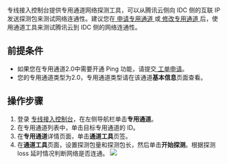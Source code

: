 专线接入控制台提供专用通道网络探测工具，可以从腾讯云侧向 IDC 侧的互联 IP 发送探测包来测试网络连通性。建议您在[ 申请专用通道 ](https://cloud.tencent.com/document/product/216/19250)或[ 修改专用通道 ](https://cloud.tencent.com/document/product/216/19251)后，使用通道工具来测试腾讯云到 IDC 侧的网络连通性。

## 前提条件
- 如果您在专用通道2.0中需要开通 Ping 功能，请提交[ 工单申请](https://console.cloud.tencent.com/workorder/category)。
- 您的专用通道类型为2.0，专用通道类型请在该通道**基本信息**页面查看。

## 操作步骤
1. 登录 [专线接入控制台](https://console.cloud.tencent.com/vpc/dcConn)，在左侧导航栏单击**专用通道**。
2. 在专用通道列表中，单击目标专用通道的 ID。
3. 在**专用通道**详情页面，单击**通道工具**页签。
4. 在**通道工具**页面，设置探测包量和探测包长，然后单击**开始探测**。根据探测 loss 延时情况判断网络是否连通。
![](https://main.qcloudimg.com/raw/28a978d1df630ef3aef261fcbb895cdb.png)

